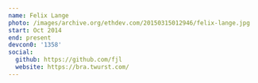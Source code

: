 ```yaml
---
name: Felix Lange
photo: /images/archive.org/ethdev.com/20150315012946/felix-lange.jpg
start: Oct 2014
end: present
devcon0: '1358'
social:
  github: https://github.com/fjl
  website: https://bra.twurst.com/
---
```

